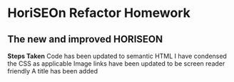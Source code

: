 # HoriSEOn Refactor Homework

## The new and improved HORISEON

**Steps Taken**
Code has been updated to semantic HTML
I have condensed the CSS as applicable
Image links have been updated to be screen reader friendly
A title has been added